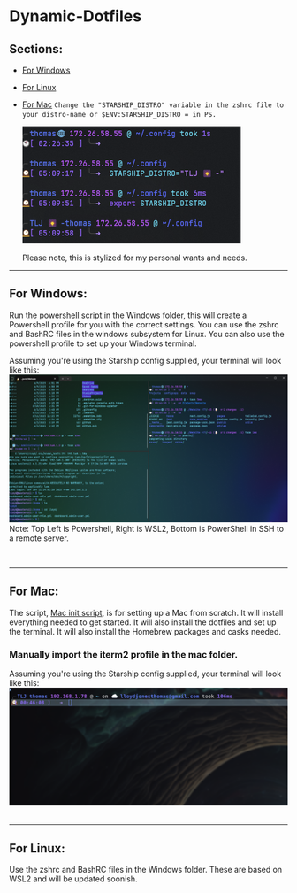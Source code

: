 # Dynamic-Dotfiles

## Sections:

- [For Windows](#for-windows)
- [For Linux](#for-linux)
- [For Mac](#for-mac)
  `Change the "STARSHIP_DISTRO" variable in the zshrc file to your distro-name or $ENV:STARSHIP_DISTRO = in PS.`

  ![](mac/ChangeEnvExample.png)

  Please note, this is stylized for my personal wants and needs.

---

## For Windows:

Run the [powershell script ](/windows/InstallChocolateyAndCreateProfile.ps1) in the Windows folder, this will create a Powershell profile for you with the correct settings. You can use the zshrc and BashRC files in the windows subsystem for Linux. You can also use the powershell profile to set up your Windows terminal.

Assuming you're using the Starship config supplied, your terminal will look like this:
![Windows Term](<windows/Screenshot 2023-06-12 014507.png>)
Note: Top Left is Powershell, Right is WSL2, Bottom is PowerShell in SSH to a remote server.

&nbsp;

---

## For Mac:

The script, [Mac init script](/mac/mac-init.sh), is for setting up a Mac from scratch. It will install everything needed to get started. It will also install the dotfiles and set up the terminal. It will also install the Homebrew packages and casks needed.

### Manually import the iterm2 profile in the mac folder.

Assuming you're using the Starship config supplied, your terminal will look like this:
![Mac Term](<mac/Screenshot 2023-06-12 at 1.46.48 AM.png>)
&nbsp;

---

## For Linux:

Use the zshrc and BashRC files in the Windows folder. These are based on WSL2 and will be updated soonish.

&nbsp;

&nbsp;

&nbsp;
